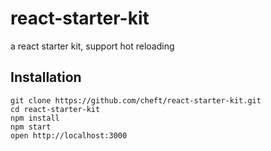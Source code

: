 # react-starter-kit
a react starter kit, support hot reloading

## Installation

    git clone https://github.com/cheft/react-starter-kit.git
    cd react-starter-kit
    npm install
    npm start
    open http://localhost:3000